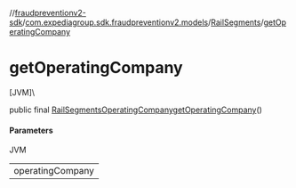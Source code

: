 //[fraudpreventionv2-sdk](../../../index.md)/[com.expediagroup.sdk.fraudpreventionv2.models](../index.md)/[RailSegments](index.md)/[getOperatingCompany](get-operating-company.md)

# getOperatingCompany

[JVM]\

public final [RailSegmentsOperatingCompany](../-rail-segments-operating-company/index.md)[getOperatingCompany](get-operating-company.md)()

#### Parameters

JVM

| |
|---|
| operatingCompany |
